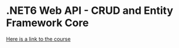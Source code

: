 # .NET6 Web API - CRUD and Entity Framework Core
[Here is a link to the course](https://www.youtube.com/watch?v=Fbf_ua2t6v4&ab_channel=PatrickGod)
